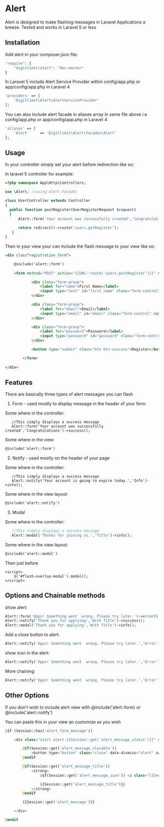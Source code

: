 # Alert
Alert is designed to make flashing messages in Laravel Applications a breeze. 
Tested and works in Laravel 5 or less


## Installation

Add alert in your composer.json file:

```php
"require": {
    "digitlimit/alert": "dev-master"
}
```


In Laravel 5 include Alert Service Provider within config/app.php or  app/config/app.php in Laravel 4

```php
'providers' => [
    'Digitlimit\Alert\AlertServiceProvider'
];
```


You can also include alert facade in aliases array in same file above i.e config/app.php or  app/config/app.php in Laravel 4

```php
'aliases' => [
    'Alert'     => 'Digitlimit\Alert\Facades\Alert'
];
```

## Usage

In your controller simply set your alert before redirection like so:

In laravel 5 controller for example:

```php
<?php namespace App\Http\Controllers;

use \Alert; //using Alert Facades

class UserController extends Controller
{
  public function postRegister(UserRegisterRequest $request)
  {
      Alert::form('Your account was successfully created','Congratulations')->success()->closable()->showIcon();
        
      return redirect()->route('users.getRegister');
   }
}
```

Then in your view your can include the flash message to your view like so:

```html
<div class"registration_form">

    @include('alert::form')
    
    <form method="POST" action="{{URL::route('users.postRegister')}}" novalidate>

            <div class="form-group">
                <label for="name">First Name</label>
                <input type="text" id="first_name" class="form-control" name="first_name" placeholder="First Name">
            </div>

            <div class="form-group">
                <label for="email">Email</label>
                <input type="email" id="email" class="form-control" name="email" placeholder="Email Address">
            </div>

            <div class="form-group">
                <label for="password">Password</label>
                <input type="password" id="password" class="form-control" name="password">
            </div>

            <button type="submit" class="btn btn-success">Register</button>

        </form>
    
</div>
```   

## Features
There are basically three types of alert messages you can flash

1. Form - used mostly to display message in the header of your form
  
Some where in the controller: 
```pph
   //This simply displays a success message
   Alert::form('Your account was successfully created','Congratulations')->success();
```
Some where in the view:
```html
@include('alert::form')
```

2. Notify - used mostly on the header of your page

Some where in the controller: 
```pph
   //This simply displays a success message
   Alert::notify('Your account is going to expire today.','Info')->info();
```
Some where in the view layout:
```html
@include('alert::notify')
```

3. Modal

Some where in the controller: 
```php
   //This simply displays a success message
   Alert::modal('Thanks for joining us.','Title')->info();
```
Some where in the view layout:
```html
@include('alert::modal')
```

Then just before </body>

```script
<script>
    $('#flash-overlay-modal').modal();
</script>
```

## Options and Chainable methods
show alert:
```php
Alert::form('Opps! Something went  wrong. Please try later.')->error();
Alert::notify('Thank you for applying','With Title')->success();
Alert::modal('Thank you for applying','With Title')->info();
```

Add a close button to alert:
```php
Alert::notify('Opps! Something went  wrong. Please try later.','Error')->error()->closable();
```

show icon in the alert:
```php
Alert::notify('Opps! Something went  wrong. Please try later.','Error')->error()->showIcon();
```

More chaining:
```php
Alert::notify('Opps! Something went  wrong. Please try later.','Error')->error()->showIcon()->closable;
```

## Other Options

If you don't wish to include alert view with @include('alert::form) or @include('alert::notify')

You can paste this in your view an customize as you wish

```php
@if (Session::has('alert_form_message'))

    <div class="alert alert-{{Session::get('alert_message_status')}}" style="display: block;">

        @if(Session::get('alert_message_closable'))
            <button type="button" class="close" data-dismiss="alert" aria-hidden="true">&times;</button>
        @endif

        @if(Session::get('alert_message_title'))
            <strong>
                @if(Session::get('alert_message_icon')) <i class="{{Session::get('alert_message_icon')}}"></i> @endif

                {{Session::get('alert_message_title')}}
            </strong>
        @endif

        {{Session::get('alert_message')}}

    </div>

@endif
```
